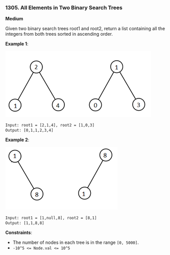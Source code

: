 ### 1305. All Elements in Two Binary Search Trees 
      
**Medium**

Given two binary search trees root1 and root2, return a list containing all the 
integers from both trees sorted in ascending order.

**Example 1**:

![ex1](ex1.png)
```
Input: root1 = [2,1,4], root2 = [1,0,3]
Output: [0,1,1,2,3,4]
```

**Example 2**:

![ex2](ex2.png)
```
Input: root1 = [1,null,8], root2 = [8,1]
Output: [1,1,8,8]
```

**Constraints**:

* The number of nodes in each tree is in the range `[0, 5000]`.
* `-10^5 <= Node.val <= 10^5`